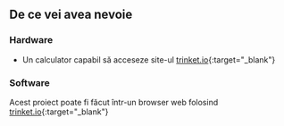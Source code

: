 ## De ce vei avea nevoie

### Hardware

+ Un calculator capabil să acceseze site-ul [trinket.io](https://trinket.io){:target="_blank"}

### Software

Acest proiect poate fi făcut într-un browser web folosind [trinket.io](https://trinket.io){:target="_blank"}